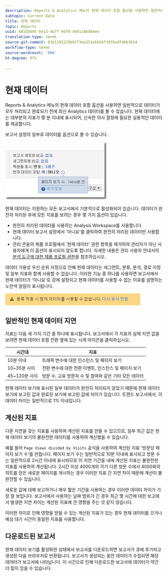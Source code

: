 ```yaml
---
description: Reports & Analytics 메뉴의 현재 데이터 포함 옵션을 사용하면 일반적으로 데이터가 모두 처리되고 완료되기 전에 최신 Analytics 데이터를 볼 수 있습니다. 현재 데이터에는 대부분의 지표가 몇 분 이내에 표시되어, 신속한 의사 결정에 필요한 실용적인 데이터를 제공합니다.
subtopic: Current Data
title: 현재 데이터
topic: Reports
uuid: 601d3695-be13-4b7f-9df0-de01c8bd64ee
translation-type: tm+mt
source-git-commit: 03b1195225b97f3ea151eb5b4f39fbed746b3654
workflow-type: tm+mt
source-wordcount: '566'
ht-degree: 97%

---
```



# 현재 데이터

Reports &amp; Analytics 메뉴의 현재 데이터 포함 옵션을 사용하면 일반적으로 데이터가 모두 처리되고 완료되기 전에 최신 Analytics 데이터를 볼 수 있습니다. 현재 데이터에는 대부분의 지표가 몇 분 이내에 표시되어, 신속한 의사 결정에 필요한 실용적인 데이터를 제공합니다.

보고서 설정의 일부로 데이터를 옵션으로 볼 수 있습니다.

![현재 데이터 스크린샷](assets/current_data.png)

현재 데이터는 지원하는 모든 보고서에서 기본적으로 활성화되어 있습니다. 데이터가 완전히 처리된 후에 모든 지표를 보려는 경우 몇 가지 옵션이 있습니다.

* 완전히 처리된 데이터를 사용하는 Analysis Workspace를 사용합니다.
* 현재 데이터 보고서 설정에서 &#39;아니요&#39;를 클릭하여 완전히 처리된 데이터만 사용합니다.
* 관리 콘솔의 제품 프로필에서 &#39;현재 데이터&#39; 권한 항목을 제거하여 관리자가 아닌 사용자에게 이 옵션이 표시되지 않도록 합니다. 자세한 내용은 관리 사용자 안내서의 [분석 도구에 대한 제품 프로필 권한](/help/admin/admin-console/permissions/analytics-tools.md)을 참조하십시오.

데이터 가용성 우선 순위 지정으로 인해 현재 데이터는 세그먼트, 분류, 분석, 경로 지정 및 일부 지표와 함께 사용할 수 없습니다. 이러한 기능 중 하나를 사용하면 보고서에서 현재 데이터가 &#39;아니요&#39;로 강제 설정되고 현재 데이터를 사용할 수 없는 이유를 설명하는 노란색 알림이 표시됩니다.

![현재 데이터 알림](assets/current_data_notice.png)

## 일반적인 현재 데이터 지연

지표는 다음 세 가지 기간 중 하나에 표시됩니다. 보고서에서 각 지표의 실제 지연 값을 보려면 현재 데이터 포함 전환 옆에 있는 시계 아이콘을 클릭하십시오.

| 시간대 | 지표 |
| --- | --- |
| 10분 이내 | 트래픽 변수에 대한 인스턴스 및 페이지 보기 |
| 10~35분 사이 | 전환 변수에 대한 전환 이벤트, 인스턴스 및 페이지 보기 |
| 45~120분 사이 | 방문 수, 고유 방문자 수 및 참여와 같은 기타 모든 데이터 |

현재 데이터 보기에 표시된 일부 데이터가 완전히 처리되지 않았기 때문에 현재 데이터 보기에 보고된 값과 완료된 보기에 보고된 값에 차이가 있습니다. 트렌드 보고서에서, 이 데이터 차이는 일반적으로 1% 이내입니다.

## 계산된 지표

다른 지연을 갖는 지표를 사용하여 계산된 지표를 만들 수 있으므로, 일부 최근 값은 현재 데이터 보기의 불완전한 데이터를 사용하여 계산했을 수 있습니다.

예를 들어 `Page Views divided by Visits` 공식을 사용하여 계산된 지표 &#39;방문당 페이지 보기 수&#39;를 만듭니다. 페이지 보기 수는 일반적으로 10분 이내에 표시되고 방문 수는 일반적으로 2시간 이내에 표시되므로 이 지연 기간을 내에 계산된 지표는 불완전한 지표를 사용하여 계산됩니다. 2시간 이상 4000개의 각기 다른 방문 수에서 4000회의 히트를 얻은 새로운 페이지를 게시하는 경우 이러한 지표 간 지연 차이 때문에 계산이 불완전할 수 있습니다. 

새로운 값에 대해 보고하거나 매우 짧은 기간을 사용하는 경우 이러한 데이터 차이가 가장 잘 보입니다. 보고서에서 사용하는 날짜 범위가 긴 경우 최근 몇 시간에 대한 보고에서 발생한 지연 차이는 계산된 지표에 큰 영향을 주는 것 같지 않습니다.

이러한 차이로 인해 영향을 받을 수 있는 계산된 지표가 있는 경우 현재 데이터를 끄거나 예상 대기 시간이 동일한 지표를 사용합니다.

## 다운로드된 보고서

현재 데이터 보기를 활성화한 상태에서 보고서를 다운로드하면 보고서가 큐에 추가되고 생성된 다음 브라우저로 반환됩니다. 보고서가 생성되는 동안 데이터가 수집되면 해당 데이터가 보고서에 나타납니다. 이 시간으로 인해 다운로드한 보고서에 데이터가 약간 더 많이 있을 수 있습니다.
